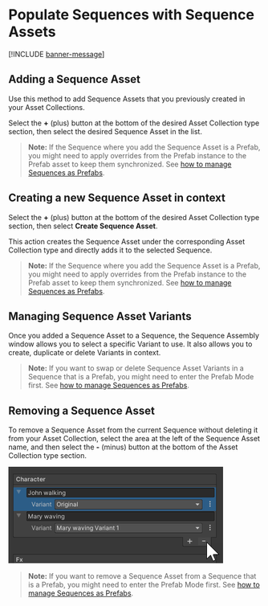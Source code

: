# Populate Sequences with Sequence Assets

[!INCLUDE [banner-message](banner-message.md)]

## Adding a Sequence Asset

Use this method to add Sequence Assets that you previously created in your Asset Collections.

Select the **+** (plus) button at the bottom of the desired Asset Collection type section, then select the desired Sequence Asset in the list.

>**Note:** If the Sequence where you add the Sequence Asset is a Prefab, you might need to apply overrides from the Prefab instance to the Prefab asset to keep them synchronized. See [how to manage Sequences as Prefabs](sequences-as-prefabs.md).

## Creating a new Sequence Asset in context

Select the **+** (plus) button at the bottom of the desired Asset Collection type section, then select **Create Sequence Asset**.

This action creates the Sequence Asset under the corresponding Asset Collection type and directly adds it to the selected Sequence.

>**Note:** If the Sequence where you add the Sequence Asset is a Prefab, you might need to apply overrides from the Prefab instance to the Prefab asset to keep them synchronized. See [how to manage Sequences as Prefabs](sequences-as-prefabs.md).

## Managing Sequence Asset Variants

Once you added a Sequence Asset to a Sequence, the Sequence Assembly window allows you to select a specific Variant to use. It also allows you to create, duplicate or delete Variants in context.

>**Note:** If you want to swap or delete Sequence Asset Variants in a Sequence that is a Prefab, you might need to enter the Prefab Mode first. See [how to manage Sequences as Prefabs](sequences-as-prefabs.md).

## Removing a Sequence Asset

To remove a Sequence Asset from the current Sequence without deleting it from your Asset Collection, select the area at the left of the Sequence Asset name, and then select the **-** (minus) button at the bottom of the Asset Collection type section.

![](images/sequence-assembly-sequence-asset-remove.png)

>**Note:** If you want to remove a Sequence Asset from a Sequence that is a Prefab, you might need to enter the Prefab Mode first. See [how to manage Sequences as Prefabs](sequences-as-prefabs.md).
